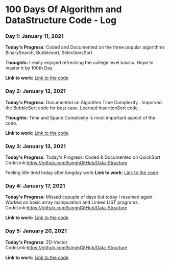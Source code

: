 # 100 Days Of Algorithm and DataStructure Code - Log

### Day 1: January 11, 2021

**Today's Progress**: Coded and Documented on the three popular algorithms BinarySearch, Bubblesort, SelectionsSort

**Thoughts:** I really enjoyed refreshing the college level basics. Hope to master it by 100th Day.

**Link to work:** [Link to the code](https://github.com/IsinghGitHub/Data-Structure)

### Day 2: January 12, 2021

**Today's Progress**: Documented on Algorithm Time Complexity . Imporved the BubbleSort code for best case. Learned InsertionSort code.

**Thoughts:** Time and Space Complexity is most important aspect of the code.

**Link to work:** [Link to the code](https://github.com/IsinghGitHub/Data-Structure)

### Day 3: January 13, 2021

**Today's Progress**: Today's Progress: Coded & Documented on QuickSort
CodeLink:https://github.com/IsinghGitHub/Data-Structure

Feeling litle tired today after longday work
**Link to work:** [Link to the code](https://github.com/IsinghGitHub/Data-Structure)

### Day 4: January 17, 2021

**Today's Progress**: Missed copuple of days but today I resumed again. Worked on basic array manipulation and Linked LIST programs.
CodeLink:https://github.com/IsinghGitHub/Data-Structure

**Link to work:** [Link to the code](https://github.com/IsinghGitHub/Data-Structure)

### Day 5: January 20, 2021

**Today's Progress**: 2D-Vector
CodeLink:https://github.com/IsinghGitHub/Data-Structure

**Link to work:** [Link to the code](https://github.com/IsinghGitHub/Data-Structure)
